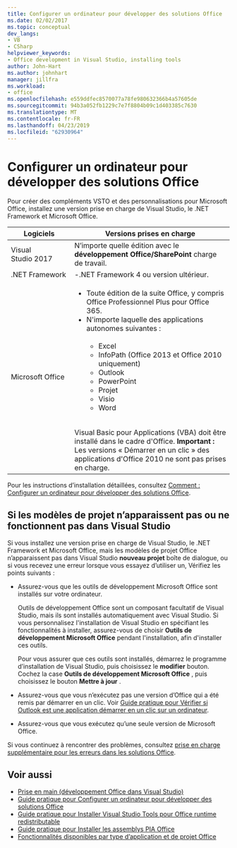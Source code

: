 ```yaml
---
title: Configurer un ordinateur pour développer des solutions Office
ms.date: 02/02/2017
ms.topic: conceptual
dev_langs:
- VB
- CSharp
helpviewer_keywords:
- Office development in Visual Studio, installing tools
author: John-Hart
ms.author: johnhart
manager: jillfra
ms.workload:
- office
ms.openlocfilehash: e559ddfec8570077a78fe980632366b4a57605de
ms.sourcegitcommit: 94b3a052fb1229c7e7f8804b09c1d403385c7630
ms.translationtype: MT
ms.contentlocale: fr-FR
ms.lasthandoff: 04/23/2019
ms.locfileid: "62930964"
---
```

# <a name="configure-a-computer-to-develop-office-solutions"></a>Configurer un ordinateur pour développer des solutions Office

Pour créer des compléments VSTO et des personnalisations pour Microsoft Office, installez une version prise en charge de Visual Studio, le .NET Framework et Microsoft Office.

|Logiciels|Versions prises en charge|
|--------------|------------------------|
|Visual Studio 2017| N’importe quelle édition avec le **développement Office/SharePoint** charge de travail.|
|.NET Framework|-.NET Framework 4 ou version ultérieur.|
|Microsoft Office|<ul><li>Toute édition de la suite Office, y compris Office Professionnel Plus pour Office 365.</li><li>N'importe laquelle des applications autonomes suivantes :<br /><br /> <ul><li>Excel</li><li>InfoPath (Office 2013 et Office 2010 uniquement)</li><li>Outlook</li><li>PowerPoint</li><li>Projet</li><li>Visio</li><li>Word</li></ul></li></ul><br /> Visual Basic pour Applications (VBA) doit être installé dans le cadre d'Office. **Important :** Les versions « Démarrer en un clic » des applications d'Office 2010 ne sont pas prises en charge.|

Pour les instructions d’installation détaillées, consultez [Comment : Configurer un ordinateur pour développer des solutions Office](../vsto/how-to-configure-a-computer-to-develop-office-solutions.md).

## <a name="if-project-templates-dont-appear-or-they-dont-work-in-visual-studio"></a>Si les modèles de projet n’apparaissent pas ou ne fonctionnent pas dans Visual Studio

Si vous installez une version prise en charge de Visual Studio, le .NET Framework et Microsoft Office, mais les modèles de projet Office n’apparaissent pas dans Visual Studio **nouveau projet** boîte de dialogue, ou si vous recevez une erreur lorsque vous essayez d’utiliser un, Vérifiez les points suivants :

- Assurez-vous que les outils de développement Microsoft Office sont installés sur votre ordinateur.

     Outils de développement Office sont un composant facultatif de Visual Studio, mais ils sont installés automatiquement avec Visual Studio. Si vous personnalisez l'installation de Visual Studio en spécifiant les fonctionnalités à installer, assurez-vous de choisir **Outils de développement Microsoft Office** pendant l'installation, afin d'installer ces outils.

     Pour vous assurer que ces outils sont installés, démarrez le programme d’installation de Visual Studio, puis choisissez le **modifier** bouton. Cochez la case **Outils de développement Microsoft Office** , puis choisissez le bouton **Mettre à jour** .

- Assurez-vous que vous n’exécutez pas une version d’Office qui a été remis par démarrer en un clic. Voir [Guide pratique pour Vérifier si Outlook est une application démarrer en un clic sur un ordinateur](/previous-versions/office/developer/office-2010/ff864733(v=office.14)).

- Assurez-vous que vous exécutez qu’une seule version de Microsoft Office.

Si vous continuez à rencontrer des problèmes, consultez [prise en charge supplémentaire pour les erreurs dans les solutions Office](../vsto/additional-support-for-errors-in-office-solutions.md).

## <a name="see-also"></a>Voir aussi
- [Prise en main &#40;développement Office dans Visual Studio&#41;](../vsto/getting-started-office-development-in-visual-studio.md)
- [Guide pratique pour Configurer un ordinateur pour développer des solutions Office](../vsto/how-to-configure-a-computer-to-develop-office-solutions.md)
- [Guide pratique pour Installer Visual Studio Tools pour Office runtime redistributable](../vsto/how-to-install-the-visual-studio-tools-for-office-runtime-redistributable.md)
- [Guide pratique pour Installer les assemblys PIA Office](../vsto/how-to-install-office-primary-interop-assemblies.md)
- [Fonctionnalités disponibles par type d’application et de projet Office](../vsto/features-available-by-office-application-and-project-type.md)